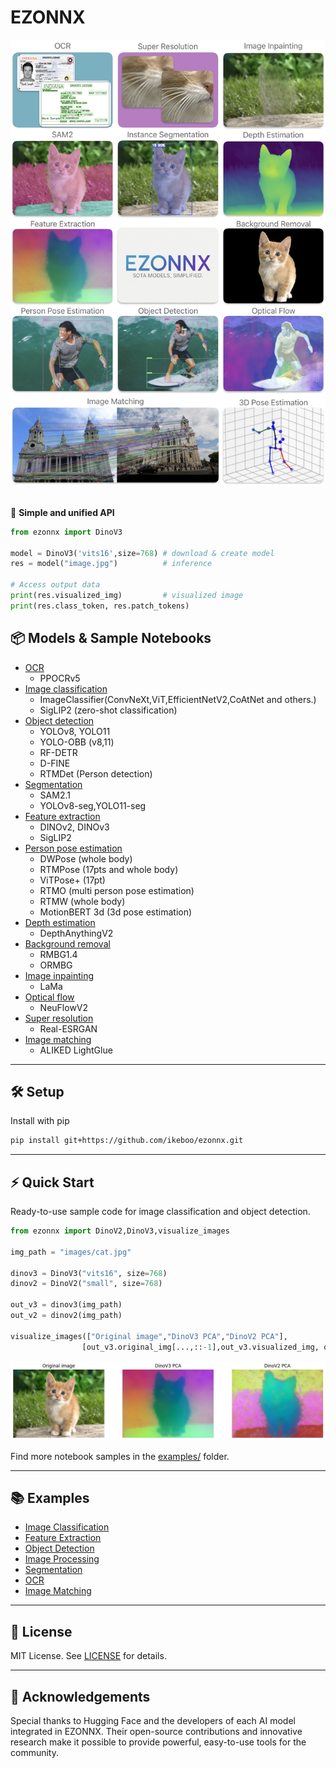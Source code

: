 # EZONNX


<div align="center"><img src=./assets/top.jpg  width=640/> </div>
<br>

🤗 **Simple and unified API**  

```python
from ezonnx import DinoV3

model = DinoV3('vits16',size=768) # download & create model
res = model("image.jpg")          # inference

# Access output data
print(res.visualized_img)         # visualized image
print(res.class_token, res.patch_tokens)
```

## 📦 Models & Sample Notebooks
- [OCR](examples/ocr.ipynb)
    - PPOCRv5
- [Image classification](examples/image_classification.ipynb)  
    - ImageClassifier(ConvNeXt,ViT,EfficientNetV2,CoAtNet and others.)
    - SigLIP2  (zero-shot classification)
- [Object detection](examples/object_detection.ipynb)
    - YOLOv8, YOLO11
    - YOLO-OBB (v8,11)
    - RF-DETR
    - D-FINE
    - RTMDet (Person detection)
- [Segmentation](examples/segmentation.ipynb)
    - SAM2.1
    - YOLOv8-seg,YOLO11-seg
- [Feature extraction](examples/feature_extraction.ipynb)
    - DINOv2, DINOv3
    - SigLIP2
- [Person pose estimation](examples/object_detection.ipynb)
    - DWPose (whole body)
    - RTMPose (17pts and whole body)
    - ViTPose+ (17pt)
    - RTMO (multi person pose estimation)
    - RTMW (whole body)
    - MotionBERT 3d (3d pose estimation)
- [Depth estimation](examples/image_processing.ipynb)
    - DepthAnythingV2
- [Background removal](examples/image_processing.ipynb)
    - RMBG1.4
    - ORMBG
- [Image inpainting](examples/image_processing.ipynb)
    - LaMa
- [Optical flow](examples/image_processing.ipynb)
    - NeuFlowV2
- [Super resolution](examples/image_processing.ipynb)
    - Real-ESRGAN
- [Image matching](examples/image_matching.ipynb)
    - ALIKED LightGlue
---

## 🛠️ Setup
Install with pip
```sh
pip install git+https://github.com/ikeboo/ezonnx.git
```

---

## ⚡ Quick Start

Ready-to-use sample code for image classification and object detection.

```python
from ezonnx import DinoV2,DinoV3,visualize_images

img_path = "images/cat.jpg"

dinov3 = DinoV3("vits16", size=768)
dinov2 = DinoV2("small", size=768)

out_v3 = dinov3(img_path)
out_v2 = dinov2(img_path)

visualize_images(["Original image","DinoV3 PCA","DinoV2 PCA"], 
                [out_v3.original_img[...,::-1],out_v3.visualized_img, out_v2.visualized_img])
```
<img src=./assets/quickstart.jpg  width=800/> 

Find more notebook samples in the [examples/](examples/) folder.

---

## 📚 Examples

- [Image Classification](examples/image_classification.ipynb)
- [Feature Extraction](examples/feature_extraction.ipynb)
- [Object Detection](examples/object_detection.ipynb)
- [Image Processing](examples/image_processing.ipynb)
- [Segmentation](examples/segmentation.ipynb)
- [OCR](examples/ocr.ipynb)
- [Image Matching](examples/image_matching.ipynb)

---

## 📝 License

MIT License. See [LICENSE](LICENSE) for details.

---


## 🙏 Acknowledgements  

Special thanks to Hugging Face and the developers of each AI model integrated in EZONNX. Their open-source contributions and innovative research make it possible to provide powerful, easy-to-use tools for the community.